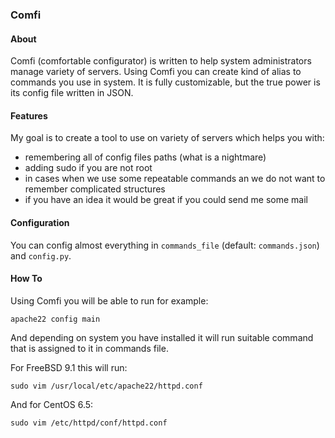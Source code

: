 ### Comfi

#### About
Comfi (comfortable configurator) is written to help system administrators manage variety of servers.
Using Comfi you can create kind of alias to commands you use in system. It is fully customizable, but the true power is its config file written in JSON.

#### Features
My goal is to create a tool to use on variety of servers which helps you with:
* remembering all of config files paths (what is a nightmare)
* adding sudo if you are not root
* in cases when we use some repeatable commands an we do not want to remember complicated structures
* if you have an idea it would be great if you could send me some mail

#### Configuration
You can config almost everything in `commands_file` (default: `commands.json`) and `config.py`. 

#### How To
Using Comfi you will be able to run for example:

`apache22 config main`

And depending on system you have installed it will run suitable command that is assigned to it in commands file.

For FreeBSD 9.1 this will run:

`sudo vim /usr/local/etc/apache22/httpd.conf`

And for CentOS 6.5:

`sudo vim /etc/httpd/conf/httpd.conf`

